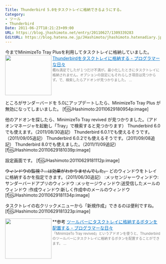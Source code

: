 ```yaml
---
Title: Thunderbird 5.0をタスクトレイに格納できるようにする。
Category:
- ツール
- Thunderbird
Date: 2011-06-27T18:21:23+09:00
URL: https://blog.jhashimoto.net/entry/20110627/1309339283
EditURL: https://blog.hatena.ne.jp/JHashimoto/jhashimoto.hatenadiary.jp/atom/entry/12921228815717257565
---
```


今までMinimizeTo Tray Plusを利用してタスクトレイに格納していました。
<a href="http://d.hatena.ne.jp/JHashimoto/20110511/1306048863" target="_blank" rel="nofollow"><img class="alignleft" align="left" border="0" src="http://capture.heartrails.com/150x130/shadow?http://d.hatena.ne.jp/JHashimoto/20110511/1306048863" alt="" width="150" height="130" /></a><a style="color:#0070C5;" href="http://d.hatena.ne.jp/JHashimoto/20110511/1306048863" target="_blank" rel="nofollow">Thunderbirdをタスクトレイに格納する - プログラマーな日々</a><a href="http://b.hatena.ne.jp/entry/http://d.hatena.ne.jp/JHashimoto/20110511/1306048863" target="_blank"><img border="0" src="http://b.hatena.ne.jp/entry/image/http://d.hatena.ne.jp/JHashimoto/20110511/1306048863" alt="" /></a><br><span style="color: #808080;font-size: 80%;">概ね満足でしたが１つだけ不満が。最小化したときにタスクトレイに格納されません。オプションの設定にもそれらしき項目は見つからず。で、検索したらアドオンが見つかりました。 ...</span><br style="clear:both;" />

ところがサンダーバードを 5.0にアップデートしたら、MinimizeTo Tray Plus が無効になってしまいました。
[f:id:JHashimoto:20110629180954p:image]

他のアドオンを探したら、MinimizeTo Tray revived が見つかりました。（アドオンマネージャを起動し「Tray」で検索すると見つかります）
Thunderbird 6.0でも使えます。（2011/08/30追記）
Thunderbird 6.0.1でも使えるそうです。（2011/09/05追記）
Thunderbird 6.0.2でも使えるそうです。（2011/09/08追記）
Thunderbird 8.0でも使えました。（2011/11/09追記）
[f:id:JHashimoto:20110629181039p:image]

設定画面です。
[f:id:JHashimoto:20110629181112p:image]

<del datetime="2011-06-30T14:59:52+09:00">ウィンドウの監視？...は効果がわかりませんでした。</del>
どのウィンドウをトレイに格納するかを指定できます。（2011/06/30追記）
:メッセンジャーウィンドウ:サンダーバードアプリのウィンドウ
:メッセージウィンドウ:送受信したメールのウィンドウ
:作成ウィンドウ:新しく作成中のメールのウィンドウ
[f:id:JHashimoto:20110629181134p:image]

タスクトレイの右クリックメニューから「新規作成」できるのは便利ですね。
[f:id:JHashimoto:20110629181323p:image]

**参考
<a href="http://d.hatena.ne.jp/JHashimoto/20110909/1315798840" target="_blank" rel="nofollow"><img class="alignleft" align="left" border="0" src="http://capture.heartrails.com/150x130/shadow?http://d.hatena.ne.jp/JHashimoto/20110909/1315798840" alt="" width="150" height="130" /></a><a style="color:#0070C5;" href="http://d.hatena.ne.jp/JHashimoto/20110909/1315798840" target="_blank" rel="nofollow">ツールバーにタスクトレイに格納するボタンを配置する - プログラマーな日々</a><a href="http://b.hatena.ne.jp/entry/http://d.hatena.ne.jp/JHashimoto/20110909/1315798840" target="_blank"><img border="0" src="http://b.hatena.ne.jp/entry/image/http://d.hatena.ne.jp/JHashimoto/20110909/1315798840" alt="" /></a><br><span style="color: #808080;font-size: 80%;">「MinimizeTo Tray revived」というアドオンを使うと、Thunderbirdのツールバーにタスクトレイに格納するボタンを配置することができます。 ...</span><br style="clear:both;" />
